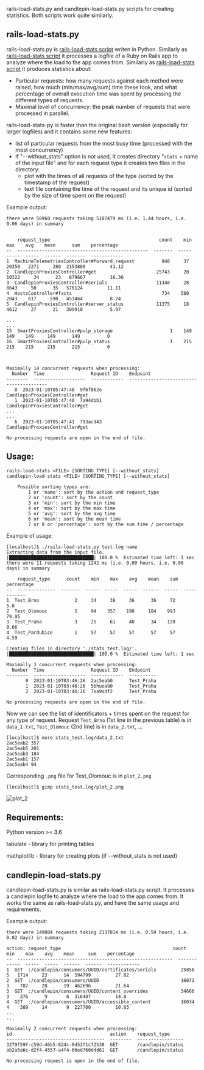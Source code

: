 rails-load-stats.py and candlepin-load-stats.py scripts for creating statistics. Both scripts work quite similarly.

## rails-load-stats.py

rails-load-stats.py is [rails-load-stats script](https://github.com/pmoravec/rails-load-stats) writen in Python. Similarly as [rails-load-stats script](https://github.com/pmoravec/rails-load-stats) it processes a logfile of a Ruby on Rails app to analyze where the load to the app comes from.  Similarly as [rails-load-stats script](https://github.com/pmoravec/rails-load-stats) it produces statistics about:
- Particular requests: how many requests against each method were raised, how much (min/max/avg/sum) time these took, and what percentage of overall execution time was spent by processing the different types of requests.
- Maximal level of concurrency: the peak number of requests that were processed in parallel.

rails-load-stats-py is faster than the original bash version (especially for larger logfiles) and it contains some new features:
- list of particular requests from the most busy time (processed with the most concurrency)
- if "--without_stats" option is not used, it creates directory "`stats` + name of the input file" and for each request type it creates two files in the directory:
    - plot with the times of all requests of the type (sorted by the timestamp of the request)
    - text file containing the time of the request and its unique id (sorted by the size of time spent on the request)

Example output:
  
    there were 58960 requests taking 5187479 ms (i.e. 1.44 hours, i.e. 0.06 days) in summary

    
        request_type                                        count    min    max    avg    mean      sum    percentage
    --  ------------------------------------------------  -------  -----  -----  -----  ------  -------  ------------           
    1  MachineTelemetriesController#forward_request          948     37  20350   2271     280  2153800         41.12
    2  CandlepinProxiesController#get                      25743     20  10322     34      23   879667         16.36
    3  CandlepinProxiesController#serials                  11348     28   8643     50      35   576124         11.11
    4  HostsController#facts                                 734    580   2043    617     590   453464          8.74
    5  CandlepinProxiesController#server_status            11375     18   4612     27      21   309910          5.97

    ... 
    ...
    15  SmartProxiesController#pulp_storage                     1    149    149    149     149      149          0
    16  SmartProxiesController#pulp_status                      1    215    215    215     215      215          0

    
    
    Maximally 14 concurrent requests when processing:
      Number  Time                 Request ID    Endpoint
    --------  -------------------  ------------  ----------------------------------------
       0  2023-01-10T05:47:40  9f6f862e      CandlepinProxiesController#get
       1  2023-01-10T05:47:40  7a94dbb1      CandlepinProxiesController#get
    ...
    ...
       6  2023-01-10T05:47:41  793acd43      CandlepinProxiesController#get
    
    No processing requests are open in the end of file.


## Usage: 
    rails-load-stats <FILE> [SORTING_TYPE] [--without_stats]
    candlepin-load-stats <FILE> [SORTING_TYPE] [--without_stats]

        Possible sorting types are:
            1 or 'name': sort by the action and request_type
            2 or 'count': sort by the count
            3 or 'min': sort by the min time
            4 or 'max': sort by the max time
            5 or 'avg': sort by the avg time
            6 or 'mean': sort by the mean time
            7 or 8 or 'percentage': sort by the sum time / percentage


Example of usage:

    [localhost]$ ./rails-load-stats.py test.log name
    Extracting data from the input file.
    |███████████████████████████████| 100.0 %  Estimated time left: 1 sec       
    there were 11 requests taking 1242 ms (i.e. 0.00 hours, i.e. 0.00 days) in summary
    
        request_type      count    min    max    avg    mean    sum    percentage
    --  --------------  -------  -----  -----  -----  ------  -----  ------------
    1  Test_Brno             2     34     38     36      36     72          5.8
    2  Test_Olomouc          5     94    357    198     184    993         79.95
    3  Test_Praha            3     25     61     40      34    120          9.66
    4  Test_Pardubice        1     57     57     57      57     57          4.59
    
    Creating files in directory './stats_test.log/'.
    |███████████████████████████████| 100.0 %  Estimated time left: 1 sec       
    
    Maximally 3 concurrent requests when processing:
      Number  Time                 Request ID    Endpoint
    --------  -------------------  ------------  ----------
           0  2023-01-10T03:46:26  2ac5eab0      Test_Praha
           1  2023-01-10T03:46:26  5bhuoab0      Test_Praha
           2  2023-01-10T03:46:26  7sa9sdf2      Test_Praha
    
    No processing requests are open in the end of file.
    
Now we can see the list of identificators + times spent on the request for any type of request. Request `Test_Brno` (1st line in the previous table) is in `data_1.txt`, `Test_Olomouc` (2nd line) is in `data_2.txt`, ...

    [localhost]$ more stats_test.log/data_2.txt 
    2ac5eab2 357
    2ac5eab5 201
    2ac5eab3 184
    2ac5eab1 157
    2ac5eab4 94

Corresponding `.png` file for Test_Olomouc is in `plot_2.png`

    [localhost]$ gimp stats_test.log/plot_2.png

![plot_2](https://user-images.githubusercontent.com/22654167/236889579-cd4d5df6-63eb-4a60-954f-686c41536ced.jpg)


## Requirements:
Python version >= 3.6

tabulate - library for printing tables

mathplotlib - library for creating plots (if --without_stats is not used)


## candlepin-load-stats.py

candlepin-load-stats.py is similar as rails-load-stats.py script. It processes a candlepin logfile to analyze where the load to the app comes from. It works the same as rails-load-stats.py, and have the same usage and requirements.

Example output:

    there were 149084 requests taking 2137814 ms (i.e. 0.59 hours, i.e. 0.02 days) in summary

    action: request_type                                         count    min    max    avg    mean     sum    percentage
    --  ---------------------------------------------------------  -------  -----  -----  -----  ------  ------  ------------
    1  GET  :/candlepin/consumers/UUID/certificates/serials         25856      5   1714     23      14  594799         27.82
    2  GET  :/candlepin/consumers/UUID                              16071      3    787     28      19  462696         21.64
    3  GET  :/candlepin/consumers/UUID/content_overrides            34666      3    376      9       6  316487         14.8
    4  GET  :/candlepin/consumers/UUID/accessible_content           16034      4    389     14       9  227700         10.65
    ...
    ...

    Maximally 2 concurrent requests when processing:
    id                                    action    request_type
    ------------------------------------  --------  -----------------
    3279f59f-c59d-46b5-824c-0d52f1c72538  GET       /candlepin/status
    ab2a5a6c-d2f4-4557-a4f4-60ed760ddd61  GET       /candlepin/status

    No processing request is open in the end of file.
    
